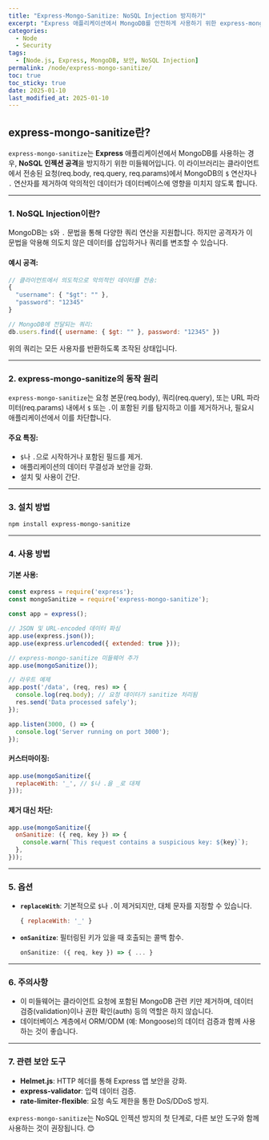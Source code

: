 ```yaml
---
title: "Express-Mongo-Sanitize: NoSQL Injection 방지하기"
excerpt: "Express 애플리케이션에서 MongoDB를 안전하게 사용하기 위한 express-mongo-sanitize의 설치와 사용법을 소개합니다."
categories:
  - Node
  - Security
tags:
  - [Node.js, Express, MongoDB, 보안, NoSQL Injection]
permalink: /node/express-mongo-sanitize/
toc: true
toc_sticky: true
date: 2025-01-10
last_modified_at: 2025-01-10
---
```


## express-mongo-sanitize란?

`express-mongo-sanitize`는 **Express** 애플리케이션에서 MongoDB를 사용하는 경우, **NoSQL 인젝션 공격**을 방지하기 위한 미들웨어입니다. 이 라이브러리는 클라이언트에서 전송된 요청(req.body, req.query, req.params)에서 MongoDB의 `$` 연산자나 `.` 연산자를 제거하여 악의적인 데이터가 데이터베이스에 영향을 미치지 않도록 합니다.

---

### 1. NoSQL Injection이란?

MongoDB는 `$`와 `.` 문법을 통해 다양한 쿼리 연산을 지원합니다. 하지만 공격자가 이 문법을 악용해 의도치 않은 데이터를 삽입하거나 쿼리를 변조할 수 있습니다.

#### 예시 공격:

```javascript
// 클라이언트에서 의도적으로 악의적인 데이터를 전송:
{
  "username": { "$gt": "" },
  "password": "12345"
}

// MongoDB에 전달되는 쿼리:
db.users.find({ username: { $gt: "" }, password: "12345" })
```

위의 쿼리는 모든 사용자를 반환하도록 조작된 상태입니다.

---

### 2. express-mongo-sanitize의 동작 원리

`express-mongo-sanitize`는 요청 본문(req.body), 쿼리(req.query), 또는 URL 파라미터(req.params) 내에서 `$` 또는 `.`이 포함된 키를 탐지하고 이를 제거하거나, 필요시 애플리케이션에서 이를 차단합니다.

#### 주요 특징:
- `$`나 `.`으로 시작하거나 포함된 필드를 제거.
- 애플리케이션의 데이터 무결성과 보안을 강화.
- 설치 및 사용이 간단.

---

### 3. 설치 방법

```bash
npm install express-mongo-sanitize
```

---

### 4. 사용 방법

#### 기본 사용:

```javascript
const express = require('express');
const mongoSanitize = require('express-mongo-sanitize');

const app = express();

// JSON 및 URL-encoded 데이터 파싱
app.use(express.json());
app.use(express.urlencoded({ extended: true }));

// express-mongo-sanitize 미들웨어 추가
app.use(mongoSanitize());

// 라우트 예제
app.post('/data', (req, res) => {
  console.log(req.body); // 요청 데이터가 sanitize 처리됨
  res.send('Data processed safely');
});

app.listen(3000, () => {
  console.log('Server running on port 3000');
});
```

#### 커스터마이징:

```javascript
app.use(mongoSanitize({
  replaceWith: '_', // $나 .을 _로 대체
}));
```

#### 제거 대신 차단:

```javascript
app.use(mongoSanitize({
  onSanitize: ({ req, key }) => {
    console.warn(`This request contains a suspicious key: ${key}`);
  },
}));
```

---

### 5. 옵션

- **`replaceWith`**: 기본적으로 `$`나 `.`이 제거되지만, 대체 문자를 지정할 수 있습니다.
  ```javascript
  { replaceWith: '_' }
  ```
- **`onSanitize`**: 필터링된 키가 있을 때 호출되는 콜백 함수.
  ```javascript
  onSanitize: ({ req, key }) => { ... }
  ```

---

### 6. 주의사항

- 이 미들웨어는 클라이언트 요청에 포함된 MongoDB 관련 키만 제거하며, 데이터 검증(validation)이나 권한 확인(auth) 등의 역할은 하지 않습니다.
- 데이터베이스 계층에서 ORM/ODM (예: Mongoose)의 데이터 검증과 함께 사용하는 것이 좋습니다.

---

### 7. 관련 보안 도구

- **Helmet.js**: HTTP 헤더를 통해 Express 앱 보안을 강화.
- **express-validator**: 입력 데이터 검증.
- **rate-limiter-flexible**: 요청 속도 제한을 통한 DoS/DDoS 방지.

`express-mongo-sanitize`는 NoSQL 인젝션 방지의 첫 단계로, 다른 보안 도구와 함께 사용하는 것이 권장됩니다. 😊
